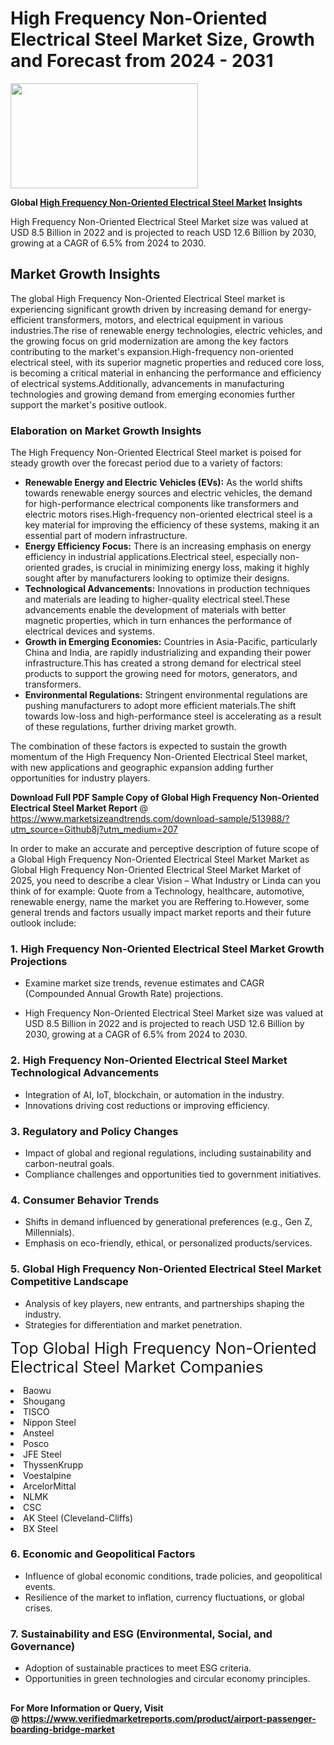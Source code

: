 <H1>High Frequency Non-Oriented Electrical Steel Market Size, Growth and Forecast from 2024 - 2031</H1><img class="aligncenter size-medium wp-image-584254" src="https://thirdeyenews.in/wp-content/uploads/2024/09/Global-Market-Research-300x168.jpeg" alt="" width="300" height="168" /><p><strong>Global&nbsp;<a href="https://www.marketsizeandtrends.com/download-sample/513988/?utm_source=Github8j?utm_medium=207">High Frequency Non-Oriented Electrical Steel Market</a> Insights</strong></p><p>High Frequency Non-Oriented Electrical Steel Market size was valued at USD 8.5 Billion in 2022 and is projected to reach USD 12.6 Billion by 2030, growing at a CAGR of 6.5% from 2024 to 2030.</p><p><h2>Market Growth Insights</h2> <p>The global High Frequency Non-Oriented Electrical Steel market is experiencing significant growth driven by increasing demand for energy-efficient transformers, motors, and electrical equipment in various industries.The rise of renewable energy technologies, electric vehicles, and the growing focus on grid modernization are among the key factors contributing to the market's expansion.High-frequency non-oriented electrical steel, with its superior magnetic properties and reduced core loss, is becoming a critical material in enhancing the performance and efficiency of electrical systems.Additionally, advancements in manufacturing technologies and growing demand from emerging economies further support the market's positive outlook.</p> <h3>Elaboration on Market Growth Insights</h3> <p>The High Frequency Non-Oriented Electrical Steel market is poised for steady growth over the forecast period due to a variety of factors:</p> <ul> <li><strong>Renewable Energy and Electric Vehicles (EVs):</strong> As the world shifts towards renewable energy sources and electric vehicles, the demand for high-performance electrical components like transformers and electric motors rises.High-frequency non-oriented electrical steel is a key material for improving the efficiency of these systems, making it an essential part of modern infrastructure.</li> <li><strong>Energy Efficiency Focus:</strong> There is an increasing emphasis on energy efficiency in industrial applications.Electrical steel, especially non-oriented grades, is crucial in minimizing energy loss, making it highly sought after by manufacturers looking to optimize their designs.</li> <li><strong>Technological Advancements:</strong> Innovations in production techniques and materials are leading to higher-quality electrical steel.These advancements enable the development of materials with better magnetic properties, which in turn enhances the performance of electrical devices and systems.</li> <li><strong>Growth in Emerging Economies:</strong> Countries in Asia-Pacific, particularly China and India, are rapidly industrializing and expanding their power infrastructure.This has created a strong demand for electrical steel products to support the growing need for motors, generators, and transformers.</li> <li><strong>Environmental Regulations:</strong> Stringent environmental regulations are pushing manufacturers to adopt more efficient materials.The shift towards low-loss and high-performance steel is accelerating as a result of these regulations, further driving market growth.</li> </ul> <p>The combination of these factors is expected to sustain the growth momentum of the High Frequency Non-Oriented Electrical Steel market, with new applications and geographic expansion adding further opportunities for industry players.</p> <p><span class=""><strong>Download Full PDF Sample Copy of Global High Frequency Non-Oriented Electrical Steel Market Report</strong> @ <a href="https://www.marketsizeandtrends.com/download-sample/513988/?utm_source=Github8j?utm_medium=207" target="_blank">https://www.marketsizeandtrends.com/download-sample/513988/?utm_source=Github8j?utm_medium=207</a></span></p><p>In order to make an accurate and perceptive description of future scope of a Global&nbsp;High Frequency Non-Oriented Electrical Steel Market Market as Global&nbsp;High Frequency Non-Oriented Electrical Steel Market Market of 2025, you need to describe a clear Vision &ndash; What Industry or Linda can you think of for example: Quote from a Technology, healthcare, automotive, renewable energy, name the market you are Reffering to.However, some general trends and factors usually impact market reports and their future outlook include:</p><h3>1.&nbsp;<strong>High Frequency Non-Oriented Electrical Steel Market Growth Projections</strong></h3><ul><li>Examine market size trends, revenue estimates and CAGR (Compounded Annual Growth Rate) projections.</li><li><p>High Frequency Non-Oriented Electrical Steel Market size was valued at USD 8.5 Billion in 2022 and is projected to reach USD 12.6 Billion by 2030, growing at a CAGR of 6.5% from 2024 to 2030.</p></li></ul><h3>2.&nbsp;<strong>High Frequency Non-Oriented Electrical Steel Market Technological Advancements</strong></h3><ul><li>Integration of AI, IoT, blockchain, or automation in the industry.</li><li>Innovations driving cost reductions or improving efficiency.</li></ul><h3>3.&nbsp;<strong>Regulatory and Policy Changes</strong></h3><ul><li>Impact of global and regional regulations, including sustainability and carbon-neutral goals.</li><li>Compliance challenges and opportunities tied to government initiatives.</li></ul><h3>4.&nbsp;<strong>Consumer Behavior Trends</strong></h3><ul><li>Shifts in demand influenced by generational preferences (e.g., Gen Z, Millennials).</li><li>Emphasis on eco-friendly, ethical, or personalized products/services.</li></ul><h3>5.&nbsp;<strong>Global High Frequency Non-Oriented Electrical Steel Market Competitive Landscape</strong></h3><ul><li>Analysis of key players, new entrants, and partnerships shaping the industry.</li><li>Strategies for differentiation and market penetration.</li></ul><p data-pm-slice="1 1 []"><span style="color: inherit; font-family: inherit; font-size: 25px;">Top Global High Frequency Non-Oriented Electrical Steel Market Companies</span></p><div class="" data-test-id=""><p><li>Baowu</li><li> Shougang</li><li> TISCO</li><li> Nippon Steel</li><li> Ansteel</li><li> Posco</li><li> JFE Steel</li><li> ThyssenKrupp</li><li> Voestalpine</li><li> ArcelorMittal</li><li> NLMK</li><li> CSC</li><li> AK Steel (Cleveland-Cliffs)</li><li> BX Steel</li></p></div><h3>6.&nbsp;<strong>Economic and Geopolitical Factors</strong></h3><ul><li>Influence of global economic conditions, trade policies, and geopolitical events.</li><li>Resilience of the market to inflation, currency fluctuations, or global crises.</li></ul><h3>7.&nbsp;<strong>Sustainability and ESG (Environmental, Social, and Governance)</strong></h3><ul><li>Adoption of sustainable practices to meet ESG criteria.</li><li>Opportunities in green technologies and circular economy principles.</li></ul><h2><strong style="font-size: 14px;">For More Information or Query, Visit @&nbsp;</strong><a style="background-color: #ffffff; font-size: 14px;" href="https://www.marketsizeandtrends.com/report/high-frequency-non-oriented-electrical-steel-market/" target="_blank">https://www.verifiedmarketreports.com/product/airport-passenger-boarding-bridge-market</a></h2>